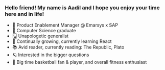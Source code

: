 ### Hello friend! My name is Aadil and I hope you enjoy your time here and in life!

- 📱 Product Enablement Manager @ Emarsys x SAP
- 👾 Computer Science graduate
- 🂫 Unapologetic generalist
- 🌱 Continually growing, currently learning React
- 📚 Avid reader, currently reading: The Republic, Plato
- 🪐 Interested in the bigger questions
- 🏀 Big time basketball fan & player, and overall fitness enthusiast